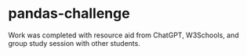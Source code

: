 # pandas-challenge

Work was completed with resource aid from ChatGPT, W3Schools, and group study session with other students. 